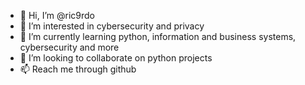 - 👋 Hi, I’m @ric9rdo
- 👀 I’m interested in cybersecurity and privacy
- 🌱 I’m currently learning python, information and business systems, cybersecurity and more
- 💞️ I’m looking to collaborate on python projects
- 📫 Reach me through github

<!---
ric9rdo/ric9rdo is a ✨ special ✨ repository because its `README.md` (this file) appears on your GitHub profile.
You can click the Preview link to take a look at your changes.
--->
